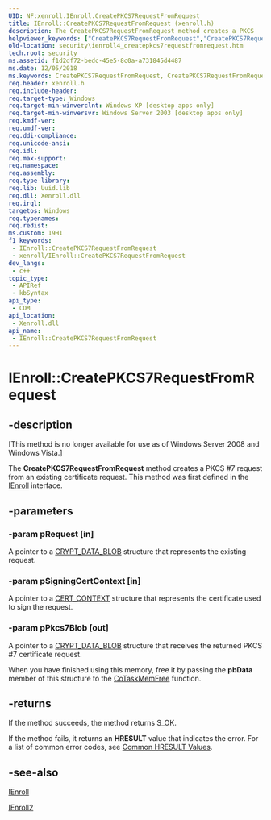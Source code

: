 ```yaml
---
UID: NF:xenroll.IEnroll.CreatePKCS7RequestFromRequest
title: IEnroll::CreatePKCS7RequestFromRequest (xenroll.h)
description: The CreatePKCS7RequestFromRequest method creates a PKCS
helpviewer_keywords: ["CreatePKCS7RequestFromRequest","CreatePKCS7RequestFromRequest method [Security]","CreatePKCS7RequestFromRequest method [Security]","IEnroll interface","CreatePKCS7RequestFromRequest method [Security]","IEnroll2 interface","IEnroll interface [Security]","CreatePKCS7RequestFromRequest method","IEnroll.CreatePKCS7RequestFromRequest","IEnroll2 interface [Security]","CreatePKCS7RequestFromRequest method","IEnroll2::CreatePKCS7RequestFromRequest","IEnroll::CreatePKCS7RequestFromRequest","security.ienroll4_createpkcs7requestfromrequest","xenroll/IEnroll2::CreatePKCS7RequestFromRequest","xenroll/IEnroll::CreatePKCS7RequestFromRequest"]
old-location: security\ienroll4_createpkcs7requestfromrequest.htm
tech.root: security
ms.assetid: f1d2df72-bedc-45e5-8c0a-a731845d4487
ms.date: 12/05/2018
ms.keywords: CreatePKCS7RequestFromRequest, CreatePKCS7RequestFromRequest method [Security], CreatePKCS7RequestFromRequest method [Security],IEnroll interface, CreatePKCS7RequestFromRequest method [Security],IEnroll2 interface, IEnroll interface [Security],CreatePKCS7RequestFromRequest method, IEnroll.CreatePKCS7RequestFromRequest, IEnroll2 interface [Security],CreatePKCS7RequestFromRequest method, IEnroll2::CreatePKCS7RequestFromRequest, IEnroll::CreatePKCS7RequestFromRequest, security.ienroll4_createpkcs7requestfromrequest, xenroll/IEnroll2::CreatePKCS7RequestFromRequest, xenroll/IEnroll::CreatePKCS7RequestFromRequest
req.header: xenroll.h
req.include-header: 
req.target-type: Windows
req.target-min-winverclnt: Windows XP [desktop apps only]
req.target-min-winversvr: Windows Server 2003 [desktop apps only]
req.kmdf-ver: 
req.umdf-ver: 
req.ddi-compliance: 
req.unicode-ansi: 
req.idl: 
req.max-support: 
req.namespace: 
req.assembly: 
req.type-library: 
req.lib: Uuid.lib
req.dll: Xenroll.dll
req.irql: 
targetos: Windows
req.typenames: 
req.redist: 
ms.custom: 19H1
f1_keywords:
 - IEnroll::CreatePKCS7RequestFromRequest
 - xenroll/IEnroll::CreatePKCS7RequestFromRequest
dev_langs:
 - c++
topic_type:
 - APIRef
 - kbSyntax
api_type:
 - COM
api_location:
 - Xenroll.dll
api_name:
 - IEnroll::CreatePKCS7RequestFromRequest
---
```


# IEnroll::CreatePKCS7RequestFromRequest


## -description

<p class="CCE_Message">[This method is no longer available for use as of Windows Server 2008 and Windows Vista.]

The <b>CreatePKCS7RequestFromRequest</b> method creates a PKCS #7 request from an existing certificate request. This method was first defined in the <a href="/windows/desktop/api/xenroll/nn-xenroll-ienroll">IEnroll</a> interface.

## -parameters

### -param pRequest [in]

A pointer to a <a href="/previous-versions/windows/desktop/legacy/aa381414(v=vs.85)">CRYPT_DATA_BLOB</a> structure that represents the existing request.

### -param pSigningCertContext [in]

A pointer to a <a href="/windows/desktop/api/wincrypt/ns-wincrypt-cert_context">CERT_CONTEXT</a> structure that represents the certificate used to sign the request.

### -param pPkcs7Blob [out]

A pointer to a <a href="/previous-versions/windows/desktop/legacy/aa381414(v=vs.85)">CRYPT_DATA_BLOB</a> structure that receives the returned PKCS  #7 certificate request.

When you have finished using this memory, free it by passing the <b>pbData</b> member of this structure to the <a href="/windows/desktop/api/combaseapi/nf-combaseapi-cotaskmemfree">CoTaskMemFree</a> function.

## -returns

 If the method succeeds, the method returns S_OK.

If the method fails, it returns an <b>HRESULT</b> value that indicates the error. For a list of common error codes, see <a href="/windows/desktop/SecCrypto/common-hresult-values">Common HRESULT Values</a>.

## -see-also

<a href="/windows/desktop/api/xenroll/nn-xenroll-ienroll">IEnroll</a>



<a href="/windows/desktop/api/xenroll/nn-xenroll-ienroll4">IEnroll2</a>


